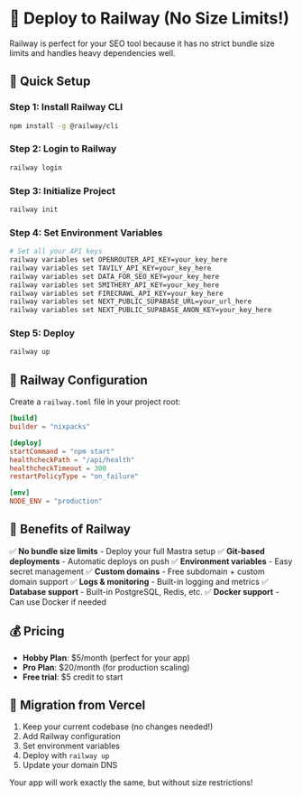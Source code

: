 # 🚂 Deploy to Railway (No Size Limits!)

Railway is perfect for your SEO tool because it has no strict bundle size limits and handles heavy dependencies well.

## 🚀 **Quick Setup**

### **Step 1: Install Railway CLI**
```bash
npm install -g @railway/cli
```

### **Step 2: Login to Railway**
```bash
railway login
```

### **Step 3: Initialize Project**
```bash
railway init
```

### **Step 4: Set Environment Variables**
```bash
# Set all your API keys
railway variables set OPENROUTER_API_KEY=your_key_here
railway variables set TAVILY_API_KEY=your_key_here
railway variables set DATA_FOR_SEO_KEY=your_key_here
railway variables set SMITHERY_API_KEY=your_key_here
railway variables set FIRECRAWL_API_KEY=your_key_here
railway variables set NEXT_PUBLIC_SUPABASE_URL=your_url_here
railway variables set NEXT_PUBLIC_SUPABASE_ANON_KEY=your_key_here
```

### **Step 5: Deploy**
```bash
railway up
```

## 📝 **Railway Configuration**

Create a `railway.toml` file in your project root:

```toml
[build]
builder = "nixpacks"

[deploy]
startCommand = "npm start"
healthcheckPath = "/api/health"
healthcheckTimeout = 300
restartPolicyType = "on_failure"

[env]
NODE_ENV = "production"
```

## 🎯 **Benefits of Railway**

✅ **No bundle size limits** - Deploy your full Mastra setup
✅ **Git-based deployments** - Automatic deploys on push
✅ **Environment variables** - Easy secret management
✅ **Custom domains** - Free subdomain + custom domain support
✅ **Logs & monitoring** - Built-in logging and metrics
✅ **Database support** - Built-in PostgreSQL, Redis, etc.
✅ **Docker support** - Can use Docker if needed

## 💰 **Pricing**

- **Hobby Plan**: $5/month (perfect for your app)
- **Pro Plan**: $20/month (for production scaling)
- **Free trial**: $5 credit to start

## 🔄 **Migration from Vercel**

1. Keep your current codebase (no changes needed!)
2. Add Railway configuration
3. Set environment variables
4. Deploy with `railway up`
5. Update your domain DNS

Your app will work exactly the same, but without size restrictions!
